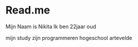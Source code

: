 # Read.me
Mijn Naam  is Nikita 
Ik ben 22jaar oud

mijn study zijn programmeren hogeschool artevelde
